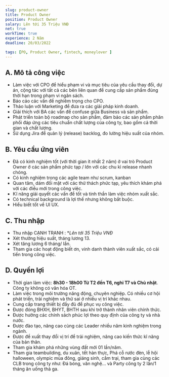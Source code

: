 ```yaml
---
slug: product-owner
title: Product Owner
position: Product Owner
salary: Lên tới 35 Triệu VNĐ
net: true
workTime: true
experience: 2 Năm
deadline: 20/03/2022

tags: [PO, Product Owner, fintech, moneylover ]
---
```


## A. Mô tả công việc
- Làm việc với CPO để hiểu phạm vi và mục tiêu của yêu cầu thay đổi, dự án, cộng tác với tất cả các bên liên quan để cung cấp sản phẩm đúng thời hạn trong phạm vi ngân sách.
- Báo cáo các vấn đề nghiêm trọng cho CPO.
- Thảo luận với Marketing để đưa ra các giải pháp kinh doanh.
- Giải thích với BA các vấn đề confuse giữa Business và sản phẩm.
- Phát triển toàn bộ roadmap cho sản phẩm, đảm bảo các sản phẩm phân phối đáp ứng các tiêu chuẩn chất lượng của công ty, bao gồm cả thời gian và chất lượng.
- Sử dụng Jira để quản lý (release) backlog, đo lường hiệu suất của nhóm.


## B. Yêu cầu ứng viên
- Đã có kinh nghiệm tốt (với thời gian ít nhất 2 năm) ở vai trò Product Owner ở các sản phẩm phức tạp / lớn với các chu kì release nhanh chóng.
- Có kinh nghiệm trong các agile team như scrum, kanban
- Quan tâm, dám đối mặt với các thử thách phức tạp, yêu thích khám phá với các điều mới trong công việc.
- Kĩ năng giải quyết các vấn đề tốt và tinh thần làm việc nhóm xuất sắc.
- Có technical background là lợi thế nhưng không bắt buộc.
- Hiểu biết tốt về UI UX.

## C. Thu nhập
- Thu nhập CẠNH TRANH : **Lên tới 35 Triệu VNĐ*
- Xét thưởng hiệu suất, tháng lương 13.
- Xét tăng lương 6 tháng/ lần.
- Tham gia các hoạt động biết ơn, vinh danh thành viên xuất sắc, có cải tiến trong công việc.

## D. Quyền lợi
- Thời gian làm việc: **8h30 - 18h00 Từ T2 đến T6, nghỉ T7 và Chủ nhật**. Công ty không có văn hóa OT.
- Làm việc trong môi trường năng động, chuyên nghiệp. Có nhiều cơ hội phát triển, trải nghiệm và thử sai ở nhiều vị trí khác nhau.
- Cung cấp trang thiết bị đầy đủ để phục vụ công việc.
- Được đóng BHXH, BHYT, BHTH sau khi trở thành nhân viên chính thức.
- Được hưởng các chính sách phúc lợi theo quy định của công ty và nhà nước.
- Được đào tạo, nâng cao cùng các Leader nhiều năm kinh nghiệm trong ngành.
- Được đề xuất thay đổi vị trí để trải nghiệm, nâng cao kiến thức kĩ năng của bản thân.
- Tham gia khám phá những vùng đất mới 01 lần/năm.
- Tham gia teambuilding, du xuân, tết hàn thực, Phá cỗ rước đèn, lễ hội halloween, olympic mùa đông, giáng sinh, cắm trại, tham gia cùng các CLB trong công ty như: Đá bóng, văn nghệ… và Party công ty 2 lần/1 tháng ăn uống thả ga.


